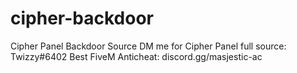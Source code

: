 # cipher-backdoor
Cipher Panel Backdoor Source
DM me for Cipher Panel full source: Twizzy#6402
Best FiveM Anticheat: discord.gg/masjestic-ac